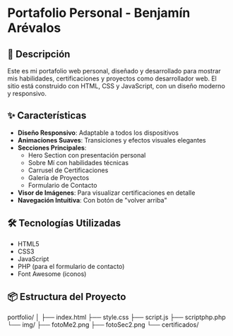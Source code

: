 # Portafolio Personal - Benjamín Arévalos

## 🚀 Descripción
Este es mi portafolio web personal, diseñado y desarrollado para mostrar mis habilidades, certificaciones y proyectos como desarrollador web. El sitio está construido con HTML, CSS y JavaScript, con un diseño moderno y responsivo.

## ✨ Características

- **Diseño Responsivo**: Adaptable a todos los dispositivos
- **Animaciones Suaves**: Transiciones y efectos visuales elegantes
- **Secciones Principales**:
  - Hero Section con presentación personal
  - Sobre Mí con habilidades técnicas
  - Carrusel de Certificaciones
  - Galería de Proyectos
  - Formulario de Contacto
- **Visor de Imágenes**: Para visualizar certificaciones en detalle
- **Navegación Intuitiva**: Con botón de "volver arriba"

## 🛠️ Tecnologías Utilizadas

- HTML5
- CSS3
- JavaScript
- PHP (para el formulario de contacto)
- Font Awesome (iconos)

## 📦 Estructura del Proyecto 
  portfolio/
│
├── index.html
├── style.css
├── script.js
├── scriptphp.php
└── img/
├── fotoMe2.png
├── fotoSec2.png
└── certificados/

